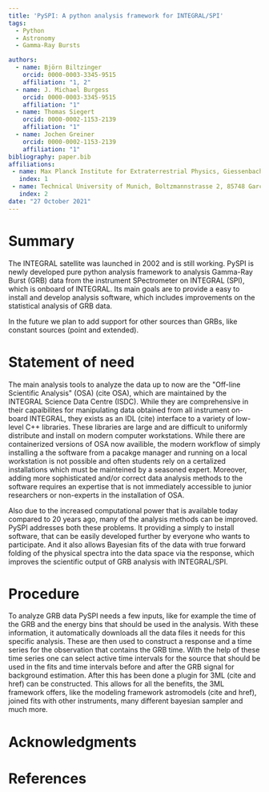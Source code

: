 ```yaml
---
title: 'PySPI: A python analysis framework for INTEGRAL/SPI'
tags:
  - Python
  - Astronomy
  - Gamma-Ray Bursts

authors:
  - name: Björn Biltzinger
    orcid: 0000-0003-3345-9515
    affiliation: "1, 2"
  - name: J. Michael Burgess
    orcid: 0000-0003-3345-9515
    affiliation: "1"
  - name: Thomas Siegert
    orcid: 0000-0002-1153-2139
    affiliation: "1"
  - name: Jochen Greiner
    orcid: 0000-0002-1153-2139
    affiliation: "1"
bibliography: paper.bib
affiliations:
 - name: Max Planck Institute for Extraterrestrial Physics, Giessenbachstrasse, 85748 Garching, Germany
   index: 1
 - name: Technical University of Munich, Boltzmannstrasse 2, 85748 Garching, Germany
   index: 2
date: "27 October 2021"
---
```


# Summary

The INTEGRAL satellite was launched in 2002 and is still working. PySPI is newly developed pure python analysis framework to analysis Gamma-Ray Burst (GRB) data from the instrument SPectrometer on INTEGRAL (SPI), which is onboard of INTEGRAL. Its main goals are to provide a easy to install and develop analysis software, which includes improvements on the statistical analysis of GRB data. 

In the future we plan to add support for other sources than GRBs, like constant sources (point and extended). 

# Statement of need

The main analysis tools to analyze the data up to now are the "Off-line Scientific Analysis" (OSA) (cite OSA), which are maintained by the INTEGRAL Science Data Centre (ISDC). While they are comprehensive in their capaibilites for manipulating data obtained from all instrument on-board INTEGRAL, they exists as an IDL (cite) interface to a variety of low-level C++ libraries. These libraries are large and are difficult to uniformly distribute and install on modern computer workstations. While there are containerized versions of OSA now availible, the modern workflow of simply installing a the software from a pacakge manager and running on a local workstation is not possible and often students rely on a certalized installations which must be mainteined by a seasoned expert. Moreover, adding more sophisticated and/or correct data analysis methods to the software requires an expertise that is not immediately accessible to junior researchers or non-experts in the installation of OSA.  

 Also due to the increased computational power that is available today compared to 20 years ago, many of the analysis methods can be improved. PySPI addresses both these problems. It providing a simply to install software, that can be easily developed further by everyone who wants to participate. And it also allows Bayesian fits of the data with true forward folding of the physical spectra into the data space via the response, which improves the scientific output of GRB analysis with INTEGRAL/SPI. 

# Procedure

To analyze GRB data PySPI needs a few inputs, like for example the time of the GRB and the energy bins that should be used in the analysis. With these information, it automatically downloads all the data files it needs for this specific analysis. These are then used to construct a response and a time series for the observation that contains the GRB time. With the help of these time series one can select active time intervals for the source that should be used in the fits and time intervals before and after the GRB signal for background estimation. After this has been done a plugin for 3ML (cite and href) can be constructed. This allows for all the benefits, the 3ML framework offers, like the modeling framework astromodels (cite and href), joined fits with other instruments, many different bayesian sampler and much more. 

# Acknowledgments

# References


